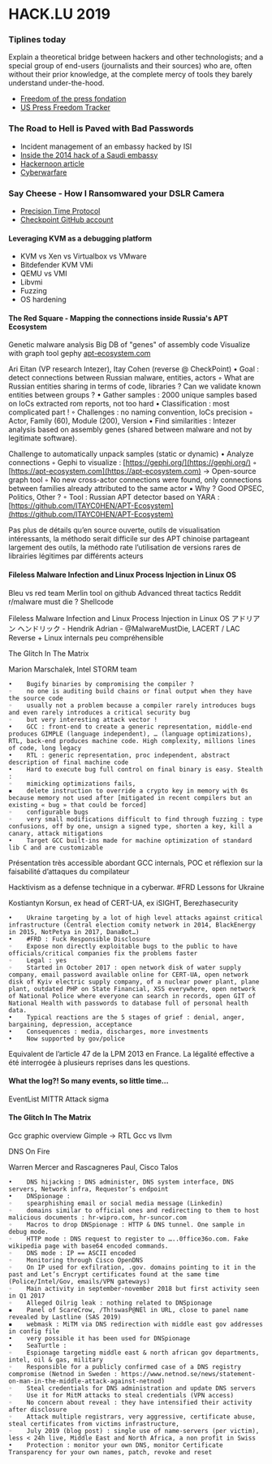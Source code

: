# HACK.LU 2019

### Tiplines today

Explain a theoretical bridge between hackers and other technologists; and a special group of end-users \(journalists and their sources\) who are, often without their prior knowledge, at the complete mercy of tools they barely understand under-the-hood.

* [Freedom of the press fondation](https://freedom.press/) 
* [US Press Freedom Tracker](https://pressfreedomtracker.us/)

### The Road to Hell is Paved with Bad Passwords

* Incident management of an embassy hacked by ISI
* [Inside the 2014 hack of a Saudi embassy](https://www.csoonline.com/article/3386381/inside-the-2014-hack-of-a-saudi-embassy.html)
* [Hackernoon article ](https://hackernoon.com/the-road-to-hell-is-paved-with-bad-passwords-ef54815873f9)
* [Cyberwarfare](https://en.wikipedia.org/wiki/Cyberwarfare)

### Say Cheese - How I Ransomwared your DSLR Camera

* [Precision Time Protocol](https://en.wikipedia.org/wiki/Precision_Time_Protocol) 
* [Checkpoint GitHub account](https://github.com/CheckPointSW)

#### Leveraging KVM as a debugging platform

* KVM vs Xen vs Virtualbox vs VMware 
* Bitdefender KVM VMi 
* QEMU vs VMI 
* Libvmi 
* Fuzzing 
* OS hardening

#### The Red Square - Mapping the connections inside Russia's APT Ecosystem

Genetic malware analysis Big DB of "genes" of assembly code Visualize with graph tool gephy [apt-ecosystem.com](http://apt-ecosystem.com/)

Ari Eitan \(VP research Intezer\), Itay Cohen \(reverse @ CheckPoint\) • Goal : detect connections between Russian malware, entities, actors ◦ What are Russian entities sharing in terms of code, libraries ? Can we validate known entities between groups ? • Gather samples : 2000 unique samples based on IoCs extracted rom reports, not too hard • Classification : most complicated part ! ◦ Challenges : no naming convention, IoCs precision ◦ Actor, Family \(60\), Module \(200\), Version • Find similarities : Intezer analysis based on assembly genes \(shared between malware and not by legitimate software\).

Challenge to automatically unpack samples \(static or dynamic\) • Analyze connections ◦ Gephi to visualize : [https://gephi.org/](https://gephi.org/) ◦ [https://apt-ecosystem.com](https://apt-ecosystem.com) → Open-source graph tool ◦ No new cross-actor connections were found, only connections between families already attributed to the same actor ▪ Why ? Good OPSEC, Politics, Other ? ◦ Tool : Russian APT detector based on YARA : [https://github.com/ITAYC0HEN/APT-Ecosystem](https://github.com/ITAYC0HEN/APT-Ecosystem)

Pas plus de détails qu’en source ouverte, outils de visualisation intéressants, la méthodo serait difficile sur des APT chinoise partageant largement des outils, la méthodo rate l’utilisation de versions rares de librairies légitimes par différents acteurs

#### Fileless Malware Infection and Linux Process Injection in Linux OS

Bleu vs red team Merlin tool on github Advanced threat tactics Reddit r/malware must die ? Shellcode

Fileless Malware Infection and Linux Process Injection in Linux OS アドリアン ヘンドリック - Hendrik Adrian - @MalwareMustDie, LACERT / LAC Reverse + Linux internals peu compréhensible

The Glitch In The Matrix

Marion Marschalek, Intel STORM team

```text
•    Bugify binaries by compromising the compiler ?
◦    no one is auditing build chains or final output when they have the source code
◦    usually not a problem because a compiler rarely introduces bugs and even rarely introduces a critical security bug
◦    but very interesting attack vector !
•    GCC : front-end to create a generic representation, middle-end produces GIMPLE (language independent), … (language optimizations), RTL, back-end produces machine code. High complexity, millions lines of code, long legacy
•    RTL : generic representation, proc independent, abstract description of final machine code
•    Hard to execute bug full control on final binary is easy. Stealth :
◦    mimicking optimizations fails,
▪    delete instruction to override a crypto key in memory with 0s because memory not used after [mitigated in recent compilers but an existing « bug » that could be forced]
◦    configurable bugs
◦    very small modifications difficult to find through fuzzing : type confusions, off by one, unsign a signed type, shorten a key, kill a canary, attack mitigations
•    Target GCC built-ins made for machine optimization of standard lib C and are customizable
```

Présentation très accessible abordant GCC internals, POC et réflexion sur la faisabilité d’attaques du compilateur

Hacktivism as a defense technique in a cyberwar. \#FRD Lessons for Ukraine

Kostiantyn Korsun, ex head of CERT-UA, ex iSIGHT, Berezhasecurity

```text
•    Ukraine targeting by a lot of high level attacks against critical infrastructure (Central election comity network in 2014, BlackEnergy in 2015, NotPetya in 2017, DanaBot…)
•    #FRD : Fuck Responsible Disclosure
◦    Expose non directly exploitable bugs to the public to have officials/critical companies fix the problems faster
◦    Legal : yes
◦    Started in October 2017 : open network disk of water supply company, email password available online for CERT-UA, open network disk of Kyiv electric supply company, of a nuclear power plant, plane plant, outdated PHP on State Financial, XSS everywhere, open network of National Police where everyone can search in records, open GIT of National Health with passwords to database full of personal health data.
•    Typical reactions are the 5 stages of grief : denial, anger, bargaining, depression, acceptance
•    Consequences : media, discharges, more investments
•    Now supported by gov/police
```

Equivalent de l’article 47 de la LPM 2013 en France. La légalité effective a été interrogée à plusieurs reprises dans les questions.

#### What the log?! So many events, so little time…

EventList MITTR Attack sigma

#### The Glitch In The Matrix

Gcc graphic overview Gimple -&gt; RTL Gcc vs llvm

DNS On Fire

Warren Mercer and Rascagneres Paul, Cisco Talos

```text
•    DNS hijacking : DNS administer, DNS system interface, DNS servers, Network infra, Requestor’s endpoint
•    DNSpionage :
◦    spearphishing email or social media message (Linkedin)
◦    domains similar to official ones and redirecting to them to host malicious documents : hr-wipro.com, hr-suncor.com
◦    Macros to drop DNSpionage : HTTP & DNS tunnel. One sample in debug mode.
◦    HTTP mode : DNS request to register to …..0ffice36o.com. Fake wikipedia page with base64 encoded commands.
◦    DNS mode : IP == ASCII encoded
◦    Monitoring through Cisco OpenDNS
◦    On IP used for exfilration, .gov. domains pointing to it in the past and Let’s Encrypt certificates found at the same time (Police/Intel/Gov, emails/VPN gateways)
◦    Main activity in september-november 2018 but first activity seen in Q1 2017
◦    Alleged Oilrig leak : nothing related to DNSpionage
▪    Panel of ScareCrow, /Th!swasP@NEl in URL, close to panel name revealed by Lastline (SAS 2019)
▪    webmask : MiTM via DNS redirection with middle east gov addresses in config file
•    very possible it has been used for DNSpionage
•    SeaTurtle :
◦    Espionage targeting middle east & north african gov departments, intel, oil & gas, military
◦    Responsible for a publicly confirmed case of a DNS registry compromise (Netnod in Sweden : https://www.netnod.se/news/statement-on-man-in-the-middle-attack-against-netnod)
◦    Steal credentials for DNS administration and update DNS servers
◦    Use it for MitM attacks to steal credentials (VPN access)
◦    No concern about reveal : they have intensified their activity after disclosure
◦    Attack multiple registrars, very aggressive, certificate abuse, steal certificates from victims infrastructure, 
◦    July 2019 (blog post) : single use of name-servers (per victim), less < 24h live, Middle East and North Africa, a non profit in Swiss
•    Protection : monitor your own DNS, monitor Certificate Transparency for your own names, patch, revoke and reset
```

